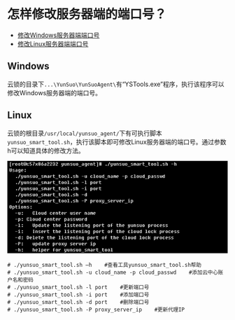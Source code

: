 # 怎样修改服务器端的端口号？

- [修改Windows服务器端端口号](#Windows)
- [修改Linux服务器端端口号](#Linux)

## Windows

云锁的目录下`...\YunSuo\YunSuoAgent\`有“YSTools.exe”程序，执行该程序可以修改Windows服务器端的端口号。



## Linux

云锁的根目录`/usr/local/yunsuo_agent/`下有可执行脚本`yunsuo_smart_tool.sh`，执行该脚本即可修改Linux服务器端的端口号。通过参数h可以知道具体的修改方法。

![](/assets/q_27_1.png)
    
    # ./yunsuo_smart_tool.sh –h    #查看工具yunsuo_smart_tool.sh帮助
    # ./yunsuo_smart_tool.sh -u cloud_name -p cloud_passwd    #添加云中心账户名和密码
    # ./yunsuo_smart_tool.sh -l port    #更新端口号
    # ./yunsuo_smart_tool.sh -i port    #添加端口号
    # ./yunsuo_smart_tool.sh -d port    #删除端口号
    # ./yunsuo_smart_tool.sh -P proxy_server_ip    #更新代理IP